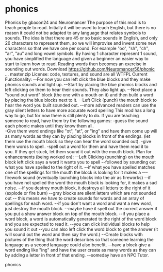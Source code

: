 phonics
=======
Phonics by gbacon24 and Neuromancer
The purpose of this mod is to teach people to read.   Initially it will be used to teach English, but there is no reason it could not be adapted to any language that relates symbols to sounds.   The idea is that there are 45 or so basic sounds in English, and only 26 characters to represent them,  so we will improvise and invent some new characters so that we have one per sound.   For example "oo", "sh", "ch", "ar", "au" and long vowel symbols.   By having 1 character represent 1 sound, you have simplified the language and given a beginner an easier way to start to learn how to read.   Reading words then becomes an exercise in sounding out words.
Download
https://github.com/Neuromancer56/phonic … master.zip
License: code, textures, and sound are all WTFPL
Current Functionality:
--For now you can left click the blue blocks and they make phonics sounds and light up. 
--Start by placing the blue phonics blocks and left clicking on them to hear their sounds.  They also light up.
--Next place a "sound out word" block (the one with a mouth on it) and then build a word by placing the blue blocks next to it.
--Left Click (punch) the mouth block to hear the word you built sounded out.
--more advanced readers can use the gray silent letters to have more accurate word spelling
This mod has a long way to go, but for now there is still plenty to do.  If you are teaching someone to read, have them try the following games:
-guess the sound each phonic makes until they know them all.  
-Give them word endings like "ot", "at", or "ing" and have them come up will as many words as they can by placing blocks in front of the endings.  (let them use the mouth block so they can hear the word sounded out).
-give them words to spell.
-spell out a word for them and have them read it to you.  If they get stuck, let them sound it out with the mouth block.
Plan for enhancements (being worked on):
--Left Clicking (punching) on the mouth block left click says a word it wants you to spell 
--followed by sounding out what you have spelled to the right of it.
--if what you have spelled matches one of the spellings for the mouth the block is looking for it makes a
---firework sound (eventually launching blocks into the air as fireworks)
--if you have not spelled the word the mouth block is looking for, it makes a sad noise.
--if you destroy mouth block, it destroys all letters to the right of it  (explode or fire burn)
--gray blocks are silent letters which are not sounded out 
-- this means we have to create sounds for words and an array of spellings for each word.
--if you don't want a word and want a new word, just destroy the mouth block.
--maybe have it spell out the correct answer if you put a show answer block on top of the mouth block.
--if you place a word block, a word is automatically generated to the right of the word block and you are expected to read it.
--you can click individual blocks to help you sound it out
--you can also left click the word block to get the answer (it will sound out the word and then say the word.)
--Create blocks with pictures of the thing that the word describes so that someone learning the language as a second language could also benefit.
--have a block give a word ending like "ing" and have the user create as many words as they can by adding a letter in front of that ending.
--someday have an NPC Tutor.


phonics

